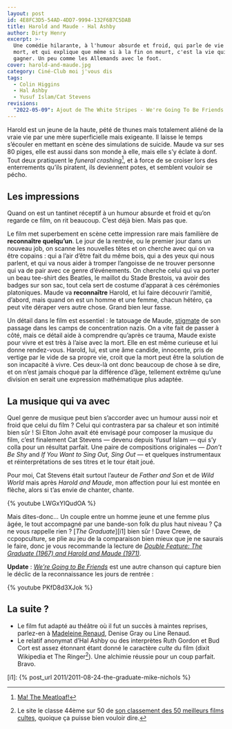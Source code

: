```yaml
---
layout: post
id: 4E8FC3D5-54AD-4DD7-9994-132F6B7C5DAB
title: Harold and Maude - Hal Ashby
author: Dirty Henry
excerpt: >-
  Une comédie hilarante, à l'humour absurde et froid, qui parle de vie et de
  mort, et qui explique que même si à la fin on meurt, c'est la vie qui va
  gagner. Un peu comme les Allemands avec le foot.
cover: harold-and-maude.jpg
category: Ciné-Club moi j'vous dis
tags:
  - Colin Higgins
  - Hal Ashby
  - Yusuf Islam/Cat Stevens
revisions:
  "2022-05-09": Ajout de The White Stripes - We're Going To Be Friends
---
```


Harold est un jeune de la haute, pété de thunes mais totalement aliéné de la
vraie vie par une mère superficielle mais exigeante. Il laisse le temps
s’écouler en mettant en scène des simulations de suicide. Maude va sur ses 80
piges, elle est aussi dans son monde à elle, mais elle s’y éclate à donf. Tout
deux pratiquent le _funeral crashing_[^1], et à force de se croiser lors des
enterrements qu’ils piratent, ils deviennent potes, et semblent vouloir se
pécho.

## Les impressions

Quand on est un tantinet réceptif à un humour absurde et froid et qu’on regarde
ce film, on rit beaucoup. C’est déjà bien. Mais pas que.

Le film met superbement en scène cette impression rare mais familière de
**reconnaître quelqu’un**. Le jour de la rentrée, ou le premier jour dans un
nouveau job, on scanne les nouvelles têtes et on cherche avec qui on va être
copains : qui a l’air d’être fait du même bois, qui a des yeux qui nous parlent,
et qui va nous aider à tromper l’angoisse de ne trouver personne qui va de pair
avec ce genre d’événements. On cherche celui qui va porter un beau tee-shirt des
Beatles, le maillot du Stade Brestois, va avoir des badges sur son sac, tout
cela sert de costume d’apparat à ces cérémonies platoniques. Maude va
**reconnaître** Harold, et lui faire découvrir l’amitié, d’abord, mais quand on
est un homme et une femme, chacun hétéro, ça peut vite déraper vers autre chose.
Grand bien leur fasse.

Un détail dans le film est essentiel : le tatouage de Maude, [stigmate][2] de
son passage dans les camps de concentration nazis. On a vite fait de passer à
côté, mais ce détail aide à comprendre qu’après ce trauma, Maude existe pour
vivre et est très à l’aise avec la mort. Elle en est même curieuse et lui donne
rendez-vous. Harold, lui, est une âme candide, innocente, pris de vertige par le
vide de sa propre vie, croit que la mort peut être la solution de son incapacité
à vivre. Ces deux-là ont donc beaucoup de chose à se dire, et on n’est jamais
choqué par la différence d’âge, tellement extrême qu’une division en serait une
expression mathématique plus adaptée.

## La musique qui va avec

Quel genre de musique peut bien s’accorder avec un humour aussi noir et froid
que celui du film ? Celui qui contrastera par sa chaleur et son intimité bien
sûr ! Si Elton John avait été envisagé pour composer la musique du film, c’est
finalement Cat Stevens — devenu depuis Yusuf Islam — qui s’y colla pour un
résultat parfait. Une paire de compositions originales — _Don’t Be Shy_ and _If
You Want to Sing Out, Sing Out_ — et quelques instrumentaux et réinterprétations
de ses titres et le tour était joué.

Pour moi, Cat Stevens était surtout l’auteur de _Father and Son_ et de _Wild
World_ mais après _Harold and Maude_, mon affection pour lui est montée en
flèche, alors si t’as envie de chanter, chante.

{% youtube LWGxYlQudOA %}

Mais dites-donc… Un couple entre un homme jeune et une femme plus âgée, le tout
accompagné par une bande-son folk du plus haut niveau ? Ça ne vous rappelle
rien ? [_The Graduate_][i1] bien sûr ! Dave Crewe, de ccpopculture, se plie au
jeu de la comparaison bien mieux que je ne saurais le faire, donc je vous
recommande la lecture de [_Double Feature: The Graduate (1967) and Harold and
Maude (1971)_][4].

**Update** : [_We’re Going to Be Friends_][6] est une autre chanson qui capture
bien le déclic de la reconnaissance les jours de rentrée :

{% youtube PKfD8d3XJok %}

## La suite ?

- Le film fut adapté au théâtre où il fut un succès à maintes reprises,
  parlez-en à [Madeleine Renaud][3], Denise Gray ou Line Renaud.
- Le relatif anonymat d’Hal Ashby ou des interprètes Ruth Gordon et Bud Cort est
  assez étonnant étant donné le caractère _culte_ du film (dixit Wikipedia et
  The Ringer[^2]). Une alchimie réussie pour un coup parfait. Bravo.

[^1]: [Ma! The Meatloaf!][1]
[^2]:
    Le site le classe 44ème sur 50 de [son classement des 50 meilleurs films
    cultes][5], quoique ça puisse bien vouloir dire.

[1]: https://youtu.be/IDPIVZkdXt8 "Rencontre de Chazz dans Wedding Crashers"
[2]: https://fr.wikipedia.org/wiki/Tatouage_%C3%A0_Auschwitz
[3]: https://madelen.ina.fr/programme/madeleine-renaud
[4]:
  https://web.archive.org/web/20230320154750/https://ccpopculture.com/2013/12/28/double-feature-the-graduate-1967-and-harold-and-maude-1971/
[5]:
  https://www.theringer.com/movies/2021/1/25/22244344/cult-movies-ranking-top-50s
[6]:
  https://song.link/fr/i/1533513640
  "The White Stripes - We're Going to Be Friends"

[i1]: {% post_url 2011/2011-08-24-the-graduate-mike-nichols %}
